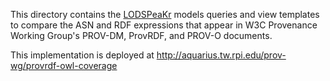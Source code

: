 This directory contains the [LODSPeaKr](https://github.com/alangrafu/lodspeakr/wiki/Creating-components-in-LODSPeaKr) models queries and view templates to compare the ASN and RDF expressions that appear in W3C Provenance Working Group's PROV-DM, ProvRDF, and PROV-O documents.

This implementation is deployed at http://aquarius.tw.rpi.edu/prov-wg/provrdf-owl-coverage
